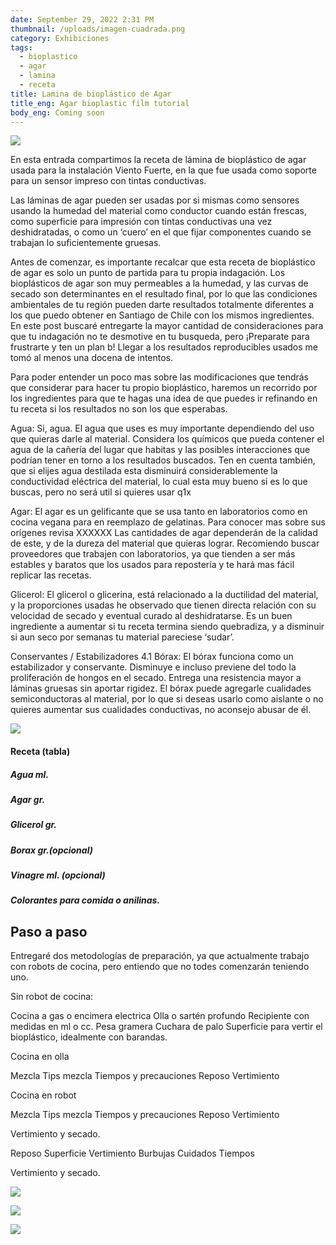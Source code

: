 ```yaml
---
date: September 29, 2022 2:31 PM
thumbnail: /uploads/imagen-cuadrada.png
category: Exhibiciones
tags:
  - bioplastico
  - agar
  - lamina
  - receta
title: Lamina de bioplástico de Agar
title_eng: Agar bioplastic film tutorial
body_eng: Coming soon
---
```

<div>



![](/uploads/imagen-vertical.png)

</div>

<div>

En esta entrada compartimos la receta de lámina de bioplástico de  agar usada para la instalación Viento Fuerte, en la que fue usada como soporte para un sensor impreso con tintas conductivas.

Las láminas de agar pueden ser usadas por si mismas como sensores usando la humedad del material como conductor cuando están frescas, como superficie para impresión con tintas conductivas una vez deshidratadas, o como un ‘cuero’ en el que fijar componentes cuando se  trabajan lo suficientemente gruesas.

Antes de comenzar, es importante recalcar que esta receta de bioplástico de agar es solo un punto de partida para tu propia indagación. Los bioplásticos de agar son muy permeables a la humedad, y las curvas de secado son determinantes en el resultado final, por lo que las condiciones ambientales de tu región pueden darte resultados totalmente diferentes a los que puedo obtener en Santiago de Chile con los mismos ingredientes. En este post buscaré entregarte la mayor cantidad de consideraciones para  que tu indagación no te desmotive en tu busqueda, pero ¡Preparate para frustrarte y ten un plan b! Llegar a los  resultados reproducibles usados me tomó al menos una docena de intentos.

Para poder entender un poco mas sobre las modificaciones que tendrás que considerar para hacer tu propio bioplástico, haremos un  recorrido por los ingredientes para que te hagas una idea de que puedes ir refinando en tu receta si los resultados no son los que esperabas.

</div>

<div>

Agua:
Si, agua. El agua que uses es muy importante dependiendo del uso que quieras  darle al material. Considera los químicos que pueda contener el agua de la cañería del lugar que habitas y las posibles interacciones que podrían tener  en torno a los resultados buscados. Ten en cuenta también, que si elijes agua destilada esta disminuirá considerablemente la conductividad eléctrica del material, lo cual esta muy bueno si es lo que buscas, pero no será util si quieres   usar  	q1x

Agar:
El agar es un gelificante que se usa tanto en laboratorios como en cocina vegana para en reemplazo de gelatinas. Para conocer mas sobre sus orígenes revisa XXXXXX
Las cantidades de agar dependerán de la calidad de este, y de la dureza del material que quieras lograr. Recomiendo buscar proveedores  que  trabajen con laboratorios, ya que tienden a ser más estables y baratos que los usados para repostería y te hará mas fácil replicar las recetas.

Glicerol:
El glicerol o glicerina, está relacionado a la ductilidad del material, y la proporciones usadas he observado que tienen directa relación con su velocidad de secado y eventual curado al deshidratarse. Es un buen ingrediente a aumentar si tu receta termina siendo quebradiza, y a disminuir si aun seco por semanas tu material pareciese ‘sudar’.

Conservantes / Estabilizadores
4.1  Bórax: El bórax funciona como un estabilizador y conservante. Disminuye e incluso previene del todo la proliferación de hongos en el secado. Entrega una resistencia mayor a láminas gruesas sin aportar rigidez. El bórax puede agregarle cualidades semiconductoras al material, por lo que si deseas usarlo como aislante  o no quieres  aumentar sus cualidades conductivas, no aconsejo abusar de él.

</div>

<div>

![](/uploads/imagen-horizontal.png)

#### Receta (tabla)

##### Agua ml.

##### Agar gr.

##### Glicerol gr.

##### Borax gr.(opcional)

##### Vinagre ml. (opcional)

##### Colorantes para comida o anilinas.

</div>

<div>

## Paso a paso

Entregaré dos metodologías de preparación, ya que actualmente trabajo con robots de cocina, pero entiendo que no todes comenzarán teniendo uno.

Sin robot de cocina:

Cocina a gas o encimera electrica
Olla o sartén profundo
Recipiente con medidas en ml o cc.
Pesa gramera
Cuchara de palo
Superficie para vertir el bioplástico, idealmente con barandas.

Cocina en olla

Mezcla
Tips mezcla
Tiempos y precauciones
Reposo
Vertimiento

Cocina en robot

Mezcla
Tips mezcla
Tiempos y precauciones
Reposo
Vertimiento

Vertimiento y secado.

Reposo
Superficie
Vertimiento
Burbujas
Cuidados 
Tiempos

Vertimiento y secado.

</div>

<div>

![](/uploads/imagen-cuadrada.png)

</div>

<div>

![](/uploads/imagen-vertical.png)

</div>

<div>

![](/uploads/imagen-horizontal.png)